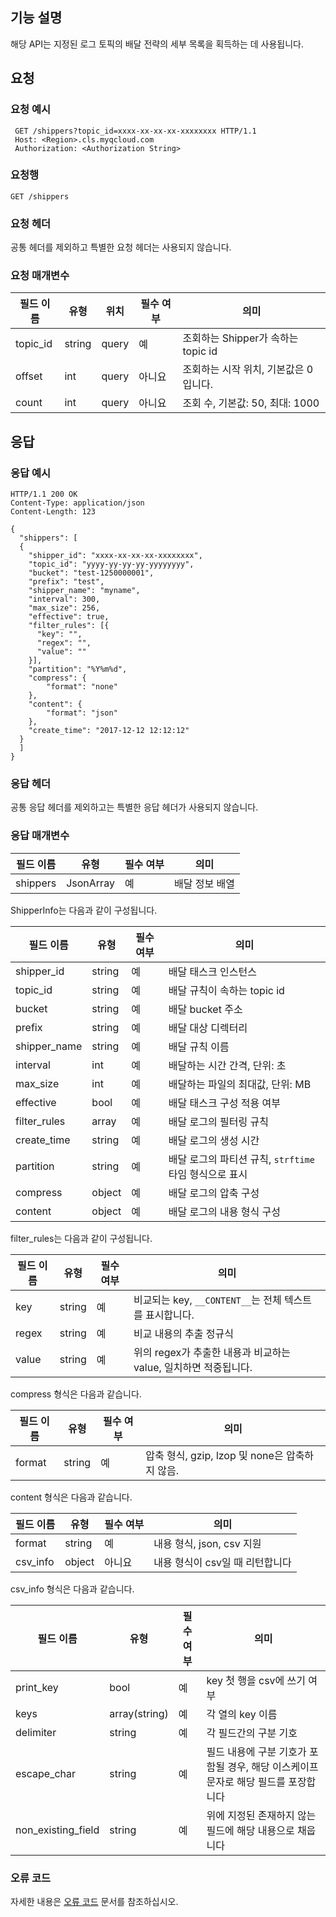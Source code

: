 ## 기능 설명

해당 API는 지정된 로그 토픽의 배달 전략의 세부 목록을 획득하는 데 사용됩니다.

## 요청

### 요청 예시

```shell
 GET /shippers?topic_id=xxxx-xx-xx-xx-xxxxxxxx HTTP/1.1
 Host: <Region>.cls.myqcloud.com
 Authorization: <Authorization String>
```

### 요청행 

```shell
GET /shippers
```

### 요청 헤더

공통 헤더를 제외하고 특별한 요청 헤더는 사용되지 않습니다.

### 요청 매개변수

| 필드 이름   | 유형   | 위치  | 필수 여부 | 의미                          |
| -------- | ------ | ----- | -------- | ----------------------------- |
| topic_id | string | query | 예       | 조회하는 Shipper가 속하는 topic id |
| offset   | int    | query | 아니요       | 조회하는 시작 위치, 기본값은 0입니다.         |
| count    | int    | query | 아니요       | 조회 수, 기본값: 50, 최대: 1000  |

## 응답

### 응답 예시

```
HTTP/1.1 200 OK
Content-Type: application/json
Content-Length: 123

{
  "shippers": [
  {
    "shipper_id": "xxxx-xx-xx-xx-xxxxxxxx",
    "topic_id": "yyyy-yy-yy-yy-yyyyyyyy",
    "bucket": "test-1250000001",
    "prefix": "test",
    "shipper_name": "myname",
    "interval": 300,
    "max_size": 256,
    "effective": true,
    "filter_rules": [{
      "key": "",
      "regex": "",
      "value": ""
    }],
    "partition": "%Y%m%d",
    "compress": {
        "format": "none"
    },
    "content": {
        "format": "json"
    },
    "create_time": "2017-12-12 12:12:12"
  }
  ]
}
```

### 응답 헤더

공통 응답 헤더를 제외하고는 특별한 응답 헤더가 사용되지 않습니다.

### 응답 매개변수

| 필드 이름   | 유형      | 필수 여부 | 의미         |
| -------- | --------- | -------- | ------------ |
| shippers | JsonArray | 예       | 배달 정보 배열 |

ShipperInfo는 다음과 같이 구성됩니다. 

| 필드 이름       | 유형   | 필수 여부 | 의미                                               |
| ------------ | ------ | -------- | -------------------------------------------------- |
| shipper_id   | string | 예       | 배달 태스크 인스턴스                                          |
| topic_id     | string | 예       | 배달 규칙이 속하는 topic id                            |
| bucket       | string | 예       | 배달 bucket 주소                                 |
| prefix       | string | 예       | 배달 대상 디렉터리                                     |
| shipper_name | string | 예       | 배달 규칙 이름                                     |
| interval     | int    | 예       | 배달하는 시간 간격, 단위: 초                            |
| max_size     | int    | 예       | 배달하는 파일의 최대값, 단위: MB                        |
| effective    | bool   | 예       | 배달 태스크 구성 적용 여부                                           |
| filter_rules | array  | 예       | 배달 로그의 필터링 규칙                                 |
| create_time  | string | 예       | 배달 로그의 생성 시간                                 |
| partition    | string | 예       | 배달 로그의 파티션 규칙, `strftime` 타임 형식으로 표시 |
| compress     | object | 예       | 배달 로그의 압축 구성                                 |
| content      | object | 예       | 배달 로그의 내용 형식 구성                             |

filter_rules는 다음과 같이 구성됩니다.

| 필드 이름 | 유형   | 필수 여부 | 의미                                                  |
| ------ | ------ | -------- | ----------------------------------------------------- |
| key    | string | 예       | 비교되는 key, `__CONTENT__`는 전체 텍스트를 표시합니다.                |
| regex  | string | 예   | 비교 내용의 추출 정규식                              |
| value  | string | 예       | 위의 regex가 추출한 내용과 비교하는 value, 일치하면 적중됩니다. |

compress 형식은 다음과 같습니다.

| 필드 이름 | 유형   | 필수 여부 | 의미                                       |
| ------ | ------ | -------- | ------------------------------------------ |
| format | string | 예       | 압축 형식, gzip, lzop 및 none은 압축하지 않음. |

content 형식은 다음과 같습니다.

| 필드 이름   | 유형   | 필수 여부 | 의미                        |
| -------- | ------ | -------- | --------------------------- |
| format   | string | 예       | 내용 형식, json, csv 지원 |
| csv_info | object | 아니요       | 내용 형식이 csv일 때 리턴합니다       |

csv_info 형식은 다음과 같습니다.

| 필드 이름             | 유형          | 필수 여부 | 의미                                             |
| ------------------ | ------------- | -------- | ------------------------------------------------ |
| print_key          | bool          | 예       | key 첫 행을 csv에 쓰기 여부                              |
| keys               | array(string) | 예       | 각 열의 key 이름                                  |
| delimiter          | string        | 예       | 각 필드간의 구분 기호                                 |
| escape_char        | string        | 예       | 필드 내용에 구분 기호가 포함될 경우, 해당 이스케이프 문자로 해당 필드를 포장합니다 |
| non_existing_field | string        | 예       | 위에 지정된 존재하지 않는 필드에 해당 내용으로 채웁니다           |

### 오류 코드

자세한 내용은 [오류 코드](https://cloud.tencent.com/document/product/614/12402) 문서를 참조하십시오.

